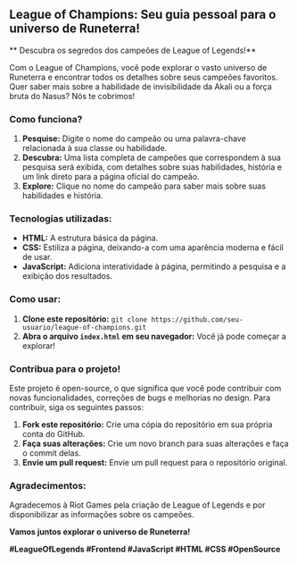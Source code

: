 ## League of Champions: Seu guia pessoal para o universo de Runeterra!

** Descubra os segredos dos campeões de League of Legends!**

Com o League of Champions, você pode explorar o vasto universo de Runeterra e encontrar todos os detalhes sobre seus campeões favoritos. Quer saber mais sobre a habilidade de invisibilidade da Akali ou a força bruta do Nasus? Nós te cobrimos!

### **Como funciona?**

1. **Pesquise:** Digite o nome do campeão ou uma palavra-chave relacionada à sua classe ou habilidade.
2. **Descubra:** Uma lista completa de campeões que correspondem à sua pesquisa será exibida, com detalhes sobre suas habilidades, história e um link direto para a página oficial do campeão.
3. **Explore:** Clique no nome do campeão para saber mais sobre suas habilidades e história.

### **Tecnologias utilizadas:**

* **HTML:** A estrutura básica da página.
* **CSS:** Estiliza a página, deixando-a com uma aparência moderna e fácil de usar.
* **JavaScript:** Adiciona interatividade à página, permitindo a pesquisa e a exibição dos resultados.

### **Como usar:**

1. **Clone este repositório:** `git clone https://github.com/seu-usuario/league-of-champions.git`
2. **Abra o arquivo `index.html` em seu navegador:** Você já pode começar a explorar!

### **Contribua para o projeto!**

Este projeto é open-source, o que significa que você pode contribuir com novas funcionalidades, correções de bugs e melhorias no design. Para contribuir, siga os seguintes passos:

1. **Fork este repositório:** Crie uma cópia do repositório em sua própria conta do GitHub.
2. **Faça suas alterações:** Crie um novo branch para suas alterações e faça o commit delas.
3. **Envie um pull request:** Envie um pull request para o repositório original.

### **Agradecimentos:**

Agradecemos à Riot Games pela criação de League of Legends e por disponibilizar as informações sobre os campeões.

**Vamos juntos explorar o universo de Runeterra!**

**#LeagueOfLegends #Frontend #JavaScript #HTML #CSS #OpenSource**
